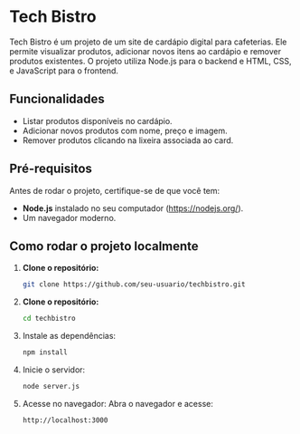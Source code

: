 # Tech Bistro

Tech Bistro é um projeto de um site de cardápio digital para cafeterias. Ele permite visualizar produtos, adicionar novos itens ao cardápio e remover produtos existentes. O projeto utiliza Node.js para o backend e HTML, CSS, e JavaScript para o frontend.

## Funcionalidades
- Listar produtos disponíveis no cardápio.
- Adicionar novos produtos com nome, preço e imagem.
- Remover produtos clicando na lixeira associada ao card.

## Pré-requisitos
Antes de rodar o projeto, certifique-se de que você tem:
- **Node.js** instalado no seu computador (https://nodejs.org/).
- Um navegador moderno.

## Como rodar o projeto localmente

1. **Clone o repositório:**
   ```bash
   git clone https://github.com/seu-usuario/techbistro.git
2. **Clone o repositório:**
   ```bash
   cd techbistro
3. Instale as dependências:
   ```bash
   npm install
4. Inicie o servidor:
   ```bash
   node server.js
5. Acesse no navegador: Abra o navegador e acesse:
   ```arduino
   http://localhost:3000
   
